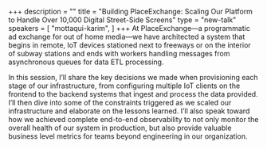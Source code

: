 +++
description = ""
title = "Building PlaceExchange: Scaling Our Platform to Handle Over 10,000 Digital Street-Side Screens"
type = "new-talk"
speakers = [
        "mottaqui-karim",
]
+++
At PlaceExchange—a programmatic ad exchange for out of home media—we have architected a system that begins in remote, IoT devices stationed next to freeways or on the interior of subway stations and ends with workers handling messages from asynchronous queues for data ETL processing.

In this session, I’ll share the key decisions we made when provisioning each stage of our infrastructure, from configuring multiple IoT clients on the frontend to the backend systems that ingest and process the data provided. I’ll then dive into some of the constraints triggered as we scaled our infrastructure and elaborate on the lessons learned. I’ll also speak toward how we achieved complete end-to-end observability to not only monitor the overall health of our system in production, but also provide valuable business level metrics for teams beyond engineering in our organization.